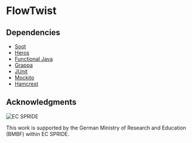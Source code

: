 FlowTwist
=========


Dependencies
------------------

* [Soot](https://github.com/Sable/soot)
* [Heros](https://github.com/Sable/heros)
* [Functional Java](http://functionaljava.org/)
* [Grappa](http://www2.research.att.com/~john/Grappa/)
* [JUnit](http://junit.org/)
* [Mockito](http://code.google.com/p/mockito/)
* [Hamcrest](http://code.google.com/p/hamcrest/)




Acknowledgments
------------------

![EC SPRIDE](http://www.ec-spride.tu-darmstadt.de/fileadmin/user_upload/Group_EC_Spride/logos/ECSPRIDE_LOGOsubline_182x0.png)

This work is supported by the German Ministry of Research and Education (BMBF) within EC SPRIDE.
